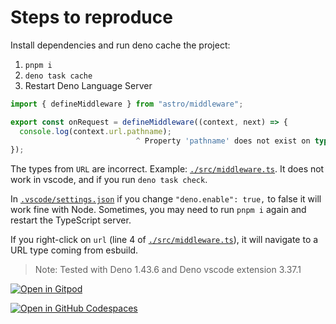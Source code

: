 # Steps to reproduce

Install dependencies and run deno cache the project:

1. `pnpm i`
1. `deno task cache`
1. Restart Deno Language Server

```ts
import { defineMiddleware } from "astro/middleware";

export const onRequest = defineMiddleware((context, next) => {
  console.log(context.url.pathname);
                            ^ Property 'pathname' does not exist on type 'URL'.deno-ts(2339)
});
```

The types from `URL` are incorrect. Example:
[`./src/middleware.ts`](./src/middleware.ts). It does not work in vscode, and if
you run `deno task check`.

In [`.vscode/settings.json`](./.vscode/settings.json) if you change
`"deno.enable": true,` to false it will work fine with Node. Sometimes, you may
need to run `pnpm i` again and restart the TypeScript server.

If you right-click on `url` (line 4 of
[`./src/middleware.ts`](./src/middleware.ts)), it will navigate to a URL type
coming from esbuild.

> Note: Tested with Deno 1.43.6 and Deno vscode extension 3.37.1

[![Open in Gitpod](https://gitpod.io/button/open-in-gitpod.svg)](https://gitpod.io/#https://github.com/antonyfaris/deno-astro-url-type)

[![Open in GitHub Codespaces](https://github.com/codespaces/badge.svg)](https://codespaces.new/antonyfaris/deno-astro-url-type)
